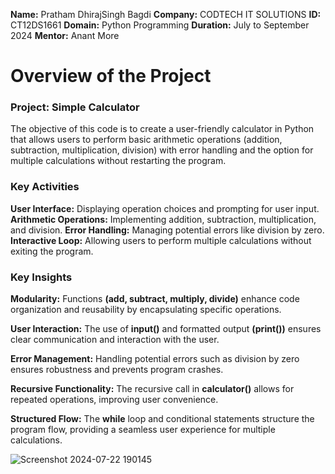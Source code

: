 **Name:** Pratham DhirajSingh Bagdi
**Company:** CODTECH IT SOLUTIONS
**ID:** CT12DS1661
**Domain:** Python Programming
**Duration:** July to September 2024
**Mentor:** Anant More


# Overview of the Project

### **Project:** Simple Calculator
The objective of this code is to create a user-friendly calculator in Python that allows users to perform basic arithmetic operations (addition, subtraction, multiplication, division) with error handling and the option for multiple calculations without restarting the program.

### Key Activities
**User Interface:** Displaying operation choices and prompting for user input.
**Arithmetic Operations:** Implementing addition, subtraction, multiplication, and division.
**Error Handling:** Managing potential errors like division by zero.
**Interactive Loop:** Allowing users to perform multiple calculations without exiting the program.

### Key Insights
**Modularity:** 
Functions **(add, subtract, multiply, divide)** enhance code organization and reusability by encapsulating specific operations.

**User Interaction:** 
The use of **input()** and formatted output **(print())** ensures clear communication and interaction with the user.

**Error Management:** 
Handling potential errors such as division by zero ensures robustness and prevents program crashes.

**Recursive Functionality:** 
The recursive call in **calculator()** allows for repeated operations, improving user convenience.

**Structured Flow:** 
The **while** loop and conditional statements structure the program flow, providing a seamless user experience for multiple calculations.

![Screenshot 2024-07-22 190145](https://github.com/user-attachments/assets/24d2bf91-62c5-4c8c-a1e8-4f17bd7e03b0)
